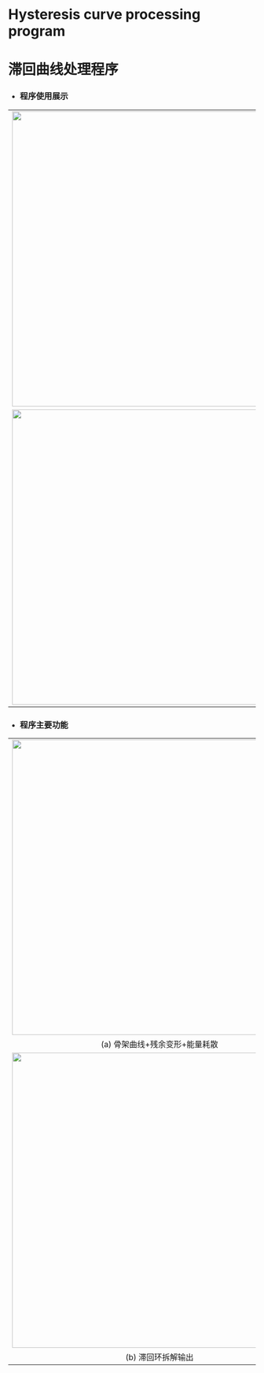# Hysteresis curve processing program
# 滞回曲线处理程序

* ### 程序使用展示 ###
<table align="center" border="0" style="border-collapse: collapse;">
  <tr>
    <td><img width="600px" src="https://user-images.githubusercontent.com/98397090/224472834-9d5216be-9d3d-4189-9202-943a65c0b7e0.gif"/></td>
  </tr>
  <tr>
    <td><img width="600px" src="https://user-images.githubusercontent.com/98397090/224472837-3cd0aeba-c583-4135-b821-658972dfb152.gif"/></td>
  </tr>
</table>

* ### 程序主要功能 ###
<table align="center" border="0" style="border-collapse: collapse;">
  <tr>
    <td><img width="600px" src="https://user-images.githubusercontent.com/98397090/224473136-5e3bee08-ac94-4f45-a74b-f6b1f220b65f.png"/></td>
  </tr>
  <tr>
     <td colspan="2">
     <div align=center>(a) 骨架曲线+残余变形+能量耗散</div>
  </tr>
  <tr>
    <td><img width="600px" src="https://user-images.githubusercontent.com/98397090/224473326-6f062bfb-0002-4924-8e8e-0ce423a4cde7.png"/></td>
  </tr>
  <tr>
     <td colspan="2">
     <div align=center>(b) 滞回环拆解输出</div>
  </tr>


